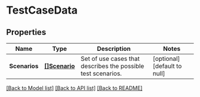 # TestCaseData

## Properties
Name | Type | Description | Notes
------------ | ------------- | ------------- | -------------
**Scenarios** | [**[]Scenario**](Scenario.md) | Set of use cases that describes the possible test scenarios. | [optional] [default to null]

[[Back to Model list]](../README.md#documentation-for-models) [[Back to API list]](../README.md#documentation-for-api-endpoints) [[Back to README]](../README.md)

